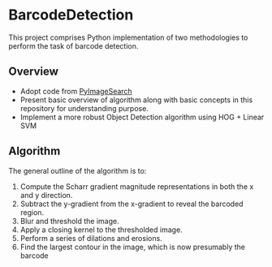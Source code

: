 # BarcodeDetection

This project comprises Python implementation of two methodologies to perform the task of barcode detection.

## Overview
- Adopt code from [PyImageSearch](https://pyimagesearch.com/2014/11/24/detecting-barcodes-images-python-opencv/)
- Present basic overview of algorithm along with basic concepts in this repository for understanding purpose.
- Implement a more robust Object Detection algorithm using HOG + Linear SVM

## Algorithm

The general outline of the algorithm is to:

1. Compute the Scharr gradient magnitude representations in both the x and y direction.
2. Subtract the y-gradient from the x-gradient to reveal the barcoded region.
3. Blur and threshold the image.
4. Apply a closing kernel to the thresholded image.
5. Perform a series of dilations and erosions.
6. Find the largest contour in the image, which is now presumably the barcode

